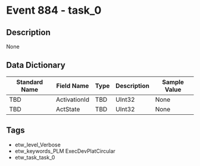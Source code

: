 # Event 884 - task_0

## Description
None

## Data Dictionary
|Standard Name|Field Name|Type|Description|Sample Value|
|---|---|---|---|---|
|TBD|ActivationId|TBD|UInt32|None|None|
|TBD|ActState|TBD|UInt32|None|None|

## Tags
* etw_level_Verbose
* etw_keywords_PLM ExecDevPlatCircular
* etw_task_task_0